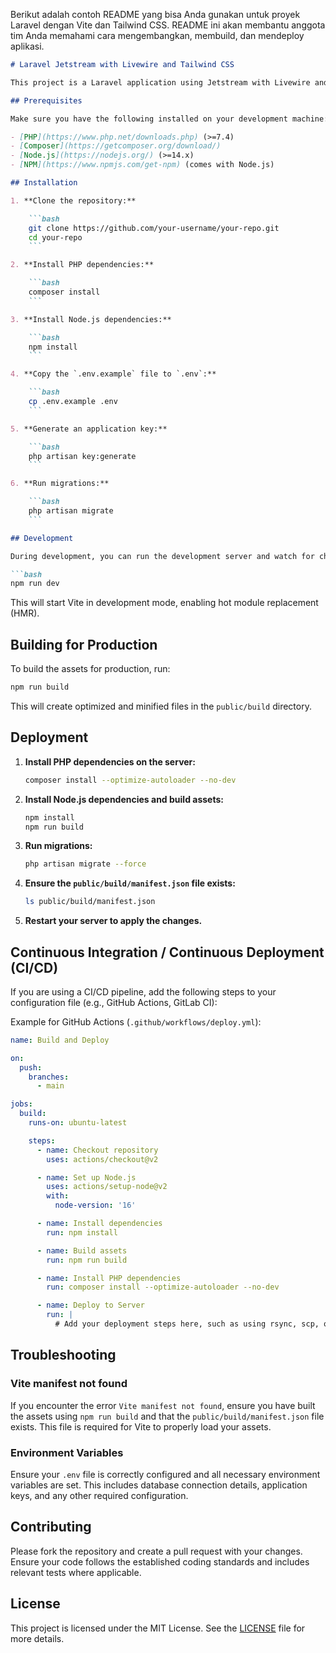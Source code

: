 Berikut adalah contoh README yang bisa Anda gunakan untuk proyek Laravel dengan Vite dan Tailwind CSS. README ini akan membantu anggota tim Anda memahami cara mengembangkan, membuild, dan mendeploy aplikasi.

```markdown
# Laravel Jetstream with Livewire and Tailwind CSS

This project is a Laravel application using Jetstream with Livewire and Tailwind CSS. It uses Vite for managing and building frontend assets.

## Prerequisites

Make sure you have the following installed on your development machine:

- [PHP](https://www.php.net/downloads.php) (>=7.4)
- [Composer](https://getcomposer.org/download/)
- [Node.js](https://nodejs.org/) (>=14.x)
- [NPM](https://www.npmjs.com/get-npm) (comes with Node.js)

## Installation

1. **Clone the repository:**

    ```bash
    git clone https://github.com/your-username/your-repo.git
    cd your-repo
    ```

2. **Install PHP dependencies:**

    ```bash
    composer install
    ```

3. **Install Node.js dependencies:**

    ```bash
    npm install
    ```

4. **Copy the `.env.example` file to `.env`:**

    ```bash
    cp .env.example .env
    ```

5. **Generate an application key:**

    ```bash
    php artisan key:generate
    ```

6. **Run migrations:**

    ```bash
    php artisan migrate
    ```

## Development

During development, you can run the development server and watch for changes using:

```bash
npm run dev
```

This will start Vite in development mode, enabling hot module replacement (HMR).

## Building for Production

To build the assets for production, run:

```bash
npm run build
```

This will create optimized and minified files in the `public/build` directory.

## Deployment

1. **Install PHP dependencies on the server:**

    ```bash
    composer install --optimize-autoloader --no-dev
    ```

2. **Install Node.js dependencies and build assets:**

    ```bash
    npm install
    npm run build
    ```

3. **Run migrations:**

    ```bash
    php artisan migrate --force
    ```

4. **Ensure the `public/build/manifest.json` file exists:**

    ```bash
    ls public/build/manifest.json
    ```

5. **Restart your server to apply the changes.**

## Continuous Integration / Continuous Deployment (CI/CD)

If you are using a CI/CD pipeline, add the following steps to your configuration file (e.g., GitHub Actions, GitLab CI):

Example for GitHub Actions (`.github/workflows/deploy.yml`):

```yaml
name: Build and Deploy

on:
  push:
    branches:
      - main

jobs:
  build:
    runs-on: ubuntu-latest

    steps:
      - name: Checkout repository
        uses: actions/checkout@v2

      - name: Set up Node.js
        uses: actions/setup-node@v2
        with:
          node-version: '16'

      - name: Install dependencies
        run: npm install

      - name: Build assets
        run: npm run build

      - name: Install PHP dependencies
        run: composer install --optimize-autoloader --no-dev

      - name: Deploy to Server
        run: |
          # Add your deployment steps here, such as using rsync, scp, or deploy to your hosting service
```

## Troubleshooting

### Vite manifest not found

If you encounter the error `Vite manifest not found`, ensure you have built the assets using `npm run build` and that the `public/build/manifest.json` file exists. This file is required for Vite to properly load your assets.

### Environment Variables

Ensure your `.env` file is correctly configured and all necessary environment variables are set. This includes database connection details, application keys, and any other required configuration.

## Contributing

Please fork the repository and create a pull request with your changes. Ensure your code follows the established coding standards and includes relevant tests where applicable.

## License

This project is licensed under the MIT License. See the [LICENSE](LICENSE) file for more details.
```
